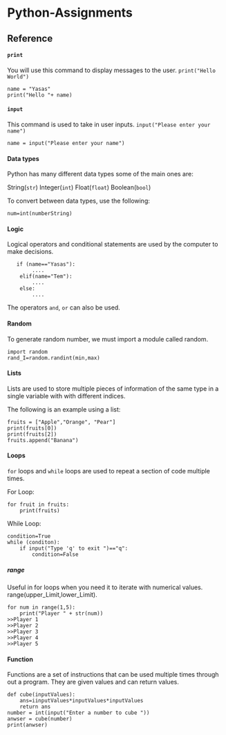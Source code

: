 # Python-Assignments
## Reference ##
#### `print` ####
You will use this command to display messages to the user. `print("Hello World")` 

    name = "Yasas"
    print("Hello "+ name)
#### `input` ####
This command is used to take in user inputs. `input("Please enter your name")`

    name = input("Please enter your name")

#### Data types ####
Python has many different data types some of the main ones are:

String(`str`)   Integer(`int`)   Float(`float`)  Boolean(`bool`)

To convert between data types, use the following:

    num=int(numberString)
#### Logic ####
Logical operators and conditional statements are used by the computer to make decisions. 

       if (name=="Yasas"):
            ....
        elif(name="Tem"):
            ....
        else:
            ....
The operators `and`, `or` can also be used. 
#### Random ####
To generate random number, we must import a module called random. 

    import random
    rand_I=random.randint(min,max)
 
#### Lists ####
Lists are used to store multiple pieces of information of the same type in a single variable with with different indices. 

The following is an example using a list:

    fruits = ["Apple","Orange", "Pear"]
    print(fruits[0])
    print(fruits[2])
    fruits.append("Banana")
    
#### Loops ####
`for` loops and `while` loops are used to repeat a section of code multiple times.

For Loop: 

    for fruit in fruits:
        print(fruits)
        
While Loop:
    
    condition=True 
    while (conditon):
        if input("Type 'q' to exit ")=="q":
            condition=False 
##### range #####
Useful in for loops when you need it to iterate with numerical values. range(upper_Limit,lower_Limit).

    for num in range(1,5):
        print("Player " + str(num))
    >>Player 1
    >>Player 2
    >>Player 3
    >>Player 4
    >>Player 5
              
#### Function ####
Functions are a set of instructions that can be used multiple times through out a program. They are given values and can return values. 

    def cube(inputValues):
        ans=iinputValues*inputValues*inputValues
        return ans
    number = int(input("Enter a number to cube "))
    anwser = cube(number)
    print(anwser)
        
